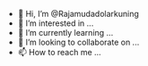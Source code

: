 - 👋 Hi, I’m @Rajamudadolarkuning
- 👀 I’m interested in ...
- 🌱 I’m currently learning ...
- 💞️ I’m looking to collaborate on ...
- 📫 How to reach me ...

<!---
Rajamudadolarkuning/Rajamudadolarkuning is a ✨ special ✨ repository because its `README.md` (this file) appears on your GitHub profile.
You can click the Preview link to take a look at your changes.
--->
